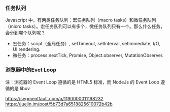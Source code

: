 ### 任务队列

Javascript 中，有两类任务队列：宏任务队列（macro tasks）和微任务队列（micro tasks）。宏任务队列可以有多个，微任务队列只有一个。那么什么任务，会分到哪个队列呢？
- 宏任务：script（全局任务）, setTimeout, setInterval, setImmediate, I/O, UI rendering.
- 微任务：process.nextTick, Promise, Object.observer, MutationObserver.

### 浏览器中的Evet Loop
注：浏览器的 Event Loop 遵循的是 HTML5 标准，而 NodeJs 的 Event Loop 遵循的是 libuv

https://segmentfault.com/a/1190000011198232
https://juejin.im/post/5b73d7a6518825610072b42b
